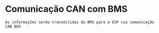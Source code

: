 # Comunicação CAN com BMS

    As informações serão transmitidas do BMS para a ESP via comunicação CAN BUS
